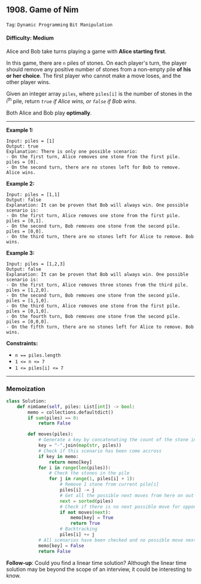 ## 1908. Game of Nim

```Tag```: ```Dynamic Programming``` ```Bit Manipulation```

#### Difficulty: Medium

Alice and Bob take turns playing a game with __Alice starting first__.

In this game, there are ```n``` piles of stones. On each player's turn, the player should remove any positive number of stones from a non-empty pile __of his or her choice__. The first player who cannot make a move loses, and the other player wins.

Given an integer array ```piles```, where ```piles[i]``` is the number of stones in the i<sup>th</sup> pile, return _```true``` if Alice wins, or ```false``` if Bob wins_.

Both Alice and Bob play __optimally__.

---

__Example 1:__
```
Input: piles = [1]
Output: true
Explanation: There is only one possible scenario:
- On the first turn, Alice removes one stone from the first pile. piles = [0].
- On the second turn, there are no stones left for Bob to remove. Alice wins.
```

__Example 2:__
```
Input: piles = [1,1]
Output: false
Explanation: It can be proven that Bob will always win. One possible scenario is:
- On the first turn, Alice removes one stone from the first pile. piles = [0,1].
- On the second turn, Bob removes one stone from the second pile. piles = [0,0].
- On the third turn, there are no stones left for Alice to remove. Bob wins.
```

__Example 3:__
```
Input: piles = [1,2,3]
Output: false
Explanation: It can be proven that Bob will always win. One possible scenario is:
- On the first turn, Alice removes three stones from the third pile. piles = [1,2,0].
- On the second turn, Bob removes one stone from the second pile. piles = [1,1,0].
- On the third turn, Alice removes one stone from the first pile. piles = [0,1,0].
- On the fourth turn, Bob removes one stone from the second pile. piles = [0,0,0].
- On the fifth turn, there are no stones left for Alice to remove. Bob wins.
```

__Constraints:__

- ```n == piles.length```
- ```1 <= n <= 7```
- ```1 <= piles[i] <= 7```
 
---

### Memoization

```Python
class Solution:
    def nimGame(self, piles: List[int]) -> bool:
        memo = collections.defaultdict()
        if sum(piles) == 0:
            return False

        def moves(piles):
            # Generate a key by concatenating the count of the stone in every pile
            key = "-".join(map(str, piles))
            # Check if this scenario has been come accross
            if key in memo:
                return memo[key]
            for i in range(len(piles)):
                # Check the stones in the pile
                for j in range(1, piles[i] + 1):
                    # Remove 1 stone from current pile[i]
                    piles[i] -= j
                    # Get all the possible next moves from here on out
                    next = sorted(piles)
                    # Check if there is no next possible move for opponent, win
                    if not moves(next):
                        memo[key] = True
                        return True
                    # Backtracking
                    piles[i] += j
            # All scenarios have been checked and no possible move next, lose
            memo[key] = False
            return False
```

__Follow-up__: Could you find a linear time solution? Although the linear time solution may be beyond the scope of an interview, it could be interesting to know.
